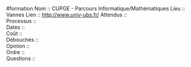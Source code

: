 #formation
Nom ::  CUPGE - Parcours Informatique/Mathématiques
Lieu ::  Vannes
Lien ::  http://www.univ-ubs.fr/
Attendus ::  
Processus ::  
Dates ::  
Coût ::  
Débouchés ::  
Opinion ::  
Ordre ::  
Questions ::  
